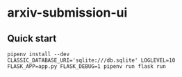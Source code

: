 # arxiv-submission-ui

## Quick start

```
pipenv install --dev
CLASSIC_DATABASE_URI='sqlite:///db.sqlite' LOGLEVEL=10 FLASK_APP=app.py FLASK_DEBUG=1 pipenv run flask run
```
